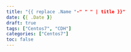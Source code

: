 ```yaml
---
title: "{{ replace .Name "-" " " | title }}"
date: {{ .Date }}
draft: true
tags: ["Centos7", "CDH"]
categories: ["Centos7"]
toc: false
---
```


